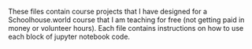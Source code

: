 These files contain course projects that I have designed for a Schoolhouse.world course that I am teaching for free (not getting paid in money or volunteer hours). Each file contains instructions on how to use each block of jupyter notebook code.
